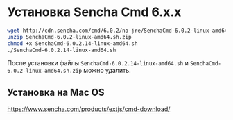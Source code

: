 Установка Sencha Cmd 6.x.x
==========================

```bash
wget http://cdn.sencha.com/cmd/6.0.2/no-jre/SenchaCmd-6.0.2-linux-amd64.sh.zip
unzip SenchaCmd-6.0.2-linux-amd64.sh.zip
chmod +x SenchaCmd-6.0.2.14-linux-amd64.sh
./SenchaCmd-6.0.2.14-linux-amd64.sh
```

После установки файлы `SenchaCmd-6.0.2.14-linux-amd64.sh` и `SenchaCmd-6.0.2-linux-amd64.sh.zip` можно удалить.

Установка на Mac OS
-------------------

https://www.sencha.com/products/extjs/cmd-download/
